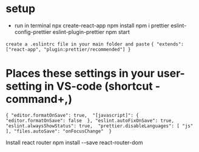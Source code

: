 # setup

- run in terminal
  npx create-react-app <App-name>
  npm install
  npm i prettier eslint-config-prettier eslint-plugin-prettier
  npm start

`create a .eslintrc file in your main folder and paste`
`{ "extends": ["react-app", "plugin:prettier/recommended"] }`

# Places these settings in your user-setting in VS-code (shortcut - command+,)

`
{
  "editor.formatOnSave": true, 
  "[javascript]":
    { 
      "editor.formatOnSave": false 
    },
  "eslint.autoFixOnSave": true,
  "eslint.alwaysShowStatus": true, 
  "prettier.disableLanguages": [ "js" ],
  "files.autoSave": "onFocusChange" 
}
`

Install react router
npm install --save react-router-dom
